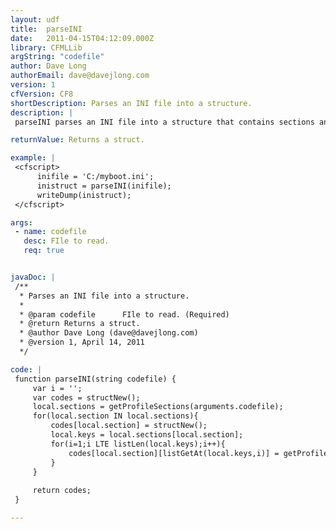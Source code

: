 ```yaml
---
layout: udf
title:  parseINI
date:   2011-04-15T04:12:09.000Z
library: CFMLLib
argString: "codefile"
author: Dave Long
authorEmail: dave@davejlong.com
version: 1
cfVersion: CF8
shortDescription: Parses an INI file into a structure.
description: |
 parseINI parses an INI file into a structure that contains sections and keys as structures.

returnValue: Returns a struct.

example: |
 <cfscript>
      inifile = 'C:/myboot.ini';
      inistruct = parseINI(inifile);
      writeDump(inistruct);
 </cfscript>

args:
 - name: codefile
   desc: FIle to read.
   req: true


javaDoc: |
 /**
  * Parses an INI file into a structure.
  * 
  * @param codefile      FIle to read. (Required)
  * @return Returns a struct. 
  * @author Dave Long (dave@davejlong.com) 
  * @version 1, April 14, 2011 
  */

code: |
 function parseINI(string codefile) {
     var i = '';
     var codes = structNew();
     local.sections = getProfileSections(arguments.codefile);
     for(local.section IN local.sections){
         codes[local.section] = structNew();
         local.keys = local.sections[local.section];
         for(i=1;i LTE listLen(local.keys);i++){
             codes[local.section][listGetAt(local.keys,i)] = getProfileString(arguments.codefile,local.section,listGetAt(local.keys,i));
         }            
     }
     
     return codes;
 }

---
```


